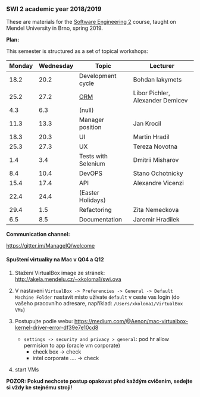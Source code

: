 ### SWI 2 academic year 2018/2019

These are materials for the [Software Engineering 2](http://is.mendelu.cz/katalog/syllabus.pl?kod=PEF:SWI2) course, taught on Mendel University in Brno, spring 2019.


**Plan:** 

This semester is structured as a set of topical workshops:

|Monday|Wednesday|Topic|Lecturer|
|---|---|---|---|
|18.2|20.2|Development cycle|Bohdan Iakymets|
|25.2|27.2|[ORM](http://foks.cz/swi/slides2019/orm/)|Libor Pichler, Alexander Demicev|
|4.3|6.3|(null)|
|11.3|13.3|Manager position|Jan Krocil|
|18.3|20.3|UI|Martin Hradil|
|25.3|27.3|UX|Tereza Novotna|
|1.4|3.4|Tests with Selenium|Dmitrii Misharov|
|8.4|10.4|DevOPS|Stano Ochotnicky|
|15.4|17.4|API|Alexandre Vicenzi|
|22.4|24.4|(Easter Holidays)|
|29.4|1.5|Refactoring|Zita Nemeckova|
|6.5|8.5|Documentation|Jaromir Hradilek|


**Communication channel:**

https://gitter.im/ManageIQ/welcome

#### Spuštení virtualky na Mac v Q04 a Q12

1. Stažení VirtualBox image ze stránek: http://akela.mendelu.cz/~xkoloma1/swi.ova 
2. V nastaveni `VirtualBox -> Preferencies -> General -> Default Machine Folder` nastavit misto uživate `default` v ceste vas login (do vašeho pracovního adresare, například: `/Users/xkoloma1/VirtualBox VMs`)
3. Postupujte podle webu: https://medium.com/@Aenon/mac-virtualbox-kernel-driver-error-df39e7e10cd8
    - `settings -> security and privacy > general`: pod hr allow permision to app (oracle vm corporate) 
		- check box -> check
		- intel corporate .... -> check
		
4. start VMs

**POZOR: Pokud nechcete postup opakovat před každým cvičením, sedejte si vždy ke stejnému stroji!**
